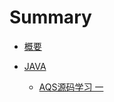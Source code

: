 # Summary

* [概要](README.md)

* [JAVA](./java/README.md)
	* [AQS源码学习 一](./java/java_aqs_learn_1.md)

